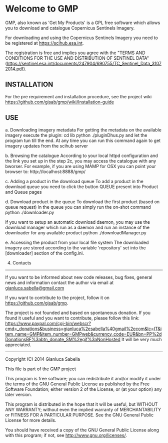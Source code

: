 Welcome to GMP
==============

GMP, also known as 'Get My Products' is a GPL free software which allows you to download and catalogue Copernicus Sentinels Imagery.

For downloading and using the Copernicus Sentinels Imagery you need to be registered at https://scihub.esa.int.

The registration is free and implies you agree with the "TERMS AND CONDITIONS FOR THE USE AND DISTRIBUTION OF SENTINEL DATA" (https://sentinel.esa.int/documents/247904/690755/TC_Sentinel_Data_31072014.pdf).

INSTALLATION
------------

For the pre requirement and installation procedure, see the project wiki https://github.com/gisab/gmp/wiki/Installation-guide

USE
---

a. Downloading imagery metadata
For getting the metadata on the available imagery execute the plugin:
cd lib
python ./pluginDhus.py
and let the program tun till the end.
At any time you can run this command again to get imagery updates from the scihub server

b. Browsing the catalogue
According to your local httpd configuration and the link you set up in the step 2c, you may access the catalogue with any bworser.
For example, if you are using MAMP for OSX you can point your browser to:
http://localhost:8888/gmp/

c. Adding a product in the download queue
To add a product in the download queue you need to click the button QUEUE present into Product and Queue pages

d. Download product in the queue
To download the first product (based on queue request) in the queue you can simply run the on-shot command
python ./downloader.py

If you want to setup an automatic download daemon, you may use the download manager which run as a daemon and run an instance of the downloader for any available product
python ./downloadManager.py

e. Accessing the product from your local file system
The downloaded imagery are stored according to the variable 'repository' set into the [downloader] section of the config.ini.

4.  Contacts
------------

If you want to be informed about new code releases, bug fixes, general news and information contact the author via email at gianluca.sabella@gmail.com

If you want to contribute to the project, follow it on https://github.com/gisab/gmp.

The project is not founded and based on spontaneous donation.
If you found it useful and you want to contribute, please follow this link:
https://www.paypal.com/cgi-bin/webscr?cmd=_donations&business=gianluca%2esabella%40gmail%2ecom&lc=IT&item_name=GMP&item_number=GMPweb&currency_code=EUR&bn=PP%2dDonationsBF%3abtn_donate_SM%2egif%3aNonHosted
It will be very much appreciated.

-------------------------------------------------------------------------------
Copyright (C) 2014 Gianluca Sabella 

This file is part of the GMP project

This program is free software; you can redistribute it and/or modify it under the terms of the GNU General Public License as published by the Free Software Foundation; either version 2 of the License, or (at your option) any later version.

This program is distributed in the hope that it will be useful, but WITHOUT ANY WARRANTY; without even the implied warranty of MERCHANTABILITY or FITNESS FOR A PARTICULAR PURPOSE. See the GNU General Public License for more details.

You should have received a copy of the GNU General Public License along with this program; if not, see <http://www.gnu.org/licenses/>.
